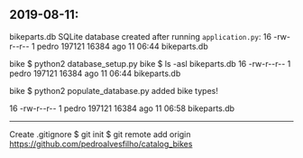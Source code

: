 2019-08-11:
------------

bikeparts.db SQLite database created after running `application.py`:
16 -rw-r--r-- 1 pedro 197121 16384 ago 11 06:44 bikeparts.db


bike $ python2 database_setup.py
bike $ ls -asl bikeparts.db
16 -rw-r--r-- 1 pedro 197121 16384 ago 11 06:44 bikeparts.db

bike $ python2 populate_database.py
added bike types!

16 -rw-r--r-- 1 pedro 197121 16384 ago 11 06:58 bikeparts.db



----------

Create .gitignore
$ git init
$ git remote add origin https://github.com/pedroalvesfilho/catalog_bikes

